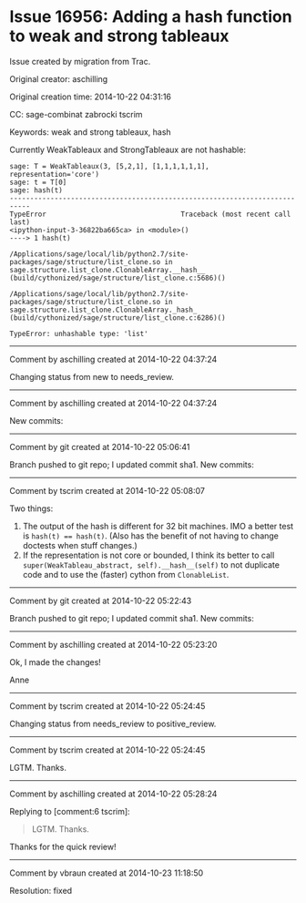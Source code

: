 # Issue 16956: Adding a hash function to weak and strong tableaux

Issue created by migration from Trac.

Original creator: aschilling

Original creation time: 2014-10-22 04:31:16

CC:  sage-combinat zabrocki tscrim

Keywords: weak and strong tableaux, hash

Currently WeakTableaux and StrongTableaux are not hashable:

```
sage: T = WeakTableaux(3, [5,2,1], [1,1,1,1,1,1], representation='core')
sage: t = T[0]
sage: hash(t)
---------------------------------------------------------------------------
TypeError                                 Traceback (most recent call last)
<ipython-input-3-36822ba665ca> in <module>()
----> 1 hash(t)

/Applications/sage/local/lib/python2.7/site-packages/sage/structure/list_clone.so in sage.structure.list_clone.ClonableArray.__hash__ (build/cythonized/sage/structure/list_clone.c:5686)()

/Applications/sage/local/lib/python2.7/site-packages/sage/structure/list_clone.so in sage.structure.list_clone.ClonableArray._hash_ (build/cythonized/sage/structure/list_clone.c:6286)()

TypeError: unhashable type: 'list'
```



---

Comment by aschilling created at 2014-10-22 04:37:24

Changing status from new to needs_review.


---

Comment by aschilling created at 2014-10-22 04:37:24

New commits:


---

Comment by git created at 2014-10-22 05:06:41

Branch pushed to git repo; I updated commit sha1. New commits:


---

Comment by tscrim created at 2014-10-22 05:08:07

Two things:

1. The output of the hash is different for 32 bit machines. IMO a better test is `hash(t) == hash(t)`. (Also has the benefit of not having to change doctests when stuff changes.)
2. If the representation is not core or bounded, I think its better to call `super(WeakTableau_abstract, self).__hash__(self)` to not duplicate code and to use the (faster) cython from `ClonableList`.


---

Comment by git created at 2014-10-22 05:22:43

Branch pushed to git repo; I updated commit sha1. New commits:


---

Comment by aschilling created at 2014-10-22 05:23:20

Ok, I made the changes!

Anne


---

Comment by tscrim created at 2014-10-22 05:24:45

Changing status from needs_review to positive_review.


---

Comment by tscrim created at 2014-10-22 05:24:45

LGTM. Thanks.


---

Comment by aschilling created at 2014-10-22 05:28:24

Replying to [comment:6 tscrim]:
> LGTM. Thanks.

Thanks for the quick review!


---

Comment by vbraun created at 2014-10-23 11:18:50

Resolution: fixed
